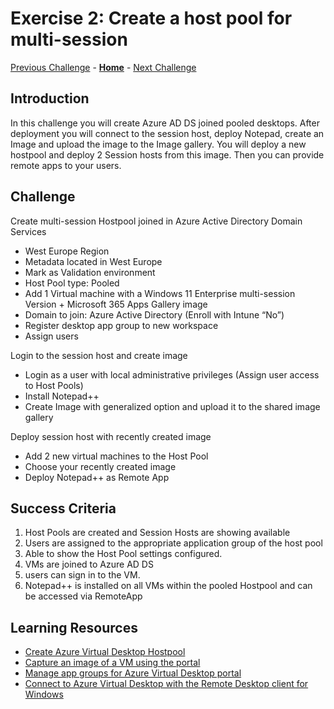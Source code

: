 # Exercise 2: Create a host pool for multi-session
[Previous Challenge](./01-Personal-Hostpools.md) - **[Home](../Readme.md)** - [Next Challenge](./03-Implement-FSLogix-Profile-Solution.md)

## Introduction
In this challenge you will create Azure AD DS joined pooled desktops. After deployment you will connect to the session host, deploy Notepad, create an Image and upload the image to the Image gallery. You will deploy a new hostpool and deploy 2 Session hosts from this image. Then you can provide remote apps to your users.

## Challenge
Create multi-session Hostpool joined in Azure Active Directory Domain Services
- West Europe Region
- Metadata located in West Europe
- Mark as Validation environment
- Host Pool type: Pooled
- Add 1 Virtual machine with a Windows 11 Enterprise multi-session Version + Microsoft 365 Apps Gallery image  
- Domain to join: Azure Active Directory (Enroll with Intune “No”)
- Register desktop app group to new workspace
- Assign users

Login to the session host and create image
- Login as a user with local administrative privileges (Assign user access to Host Pools)
- Install Notepad++
- Create Image with generalized option and upload it to the shared image gallery

Deploy session host with recently created image
- Add 2 new virtual machines to the Host Pool
- Choose your recently created image
- Deploy Notepad++ as Remote App

## Success Criteria
1.	Host Pools are created and Session Hosts are showing available
2.	Users are assigned to the appropriate application group of the host pool
3.	Able to show the Host Pool settings configured.
4.	VMs are joined to Azure AD DS
5.	users can sign in to the VM.
6.	Notepad++ is installed on all VMs within the pooled Hostpool and can be accessed via RemoteApp

## Learning Resources
- [Create Azure Virtual Desktop Hostpool](https://learn.microsoft.com/en-us/azure/virtual-desktop/create-host-pools-azure-marketplace)
- [Capture an image of a VM using the portal](hhttps://learn.microsoft.com/en-us/azure/virtual-machines/capture-image-portal)
- [Manage app groups for Azure Virtual Desktop portal](https://learn.microsoft.com/en-us/azure/virtual-desktop/manage-app-groups)
- [Connect to Azure Virtual Desktop with the Remote Desktop client for Windows](https://learn.microsoft.com/en-us/azure/virtual-desktop/users/connect-windows?tabs=subscribe#install-the-windows-desktop-client)








